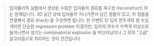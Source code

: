 #

> 입자물리학 실험에서 생성된 수많은 입자들의 경로를 재구성 (reconstruct) 하는 문제입니다. 3D 공간 상에 입자들이 지나가면서 남긴 점들이 있고, 이 점들을 연결해서 경로 (track) 을 구성하면 됩니다. 한 이벤트 당 입자 한두개와 점 수십개라면 단순한 regression problem 이겠지만, 입자의 갯수가 수백개 이상으로 늘어나면서 생기는 combinatorial explosion 을 머신러닝이나 그 외의 "고급" 알고리듬으로 처리하는 것이 관건입니다.
 
